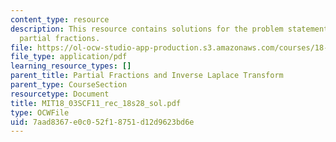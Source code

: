 ```yaml
---
content_type: resource
description: This resource contains solutions for the problem statements related to
  partial fractions.
file: https://ol-ocw-studio-app-production.s3.amazonaws.com/courses/18-03sc-differential-equations-fall-2011/7aad8367e0c052f18751d12d9623bd6e_MIT18_03SCF11_rec_18s28_sol.pdf
file_type: application/pdf
learning_resource_types: []
parent_title: Partial Fractions and Inverse Laplace Transform
parent_type: CourseSection
resourcetype: Document
title: MIT18_03SCF11_rec_18s28_sol.pdf
type: OCWFile
uid: 7aad8367-e0c0-52f1-8751-d12d9623bd6e
---
```

